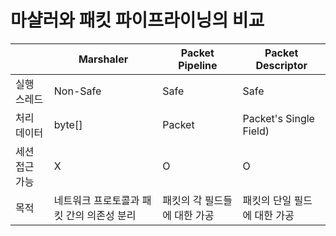 마샬러와 패킷 파이프라이닝의 비교
====

|               | Marshaler     | Packet Pipeline | Packet Descriptor |
| ------------- | ------------- | --------------- | ----------------- |
| 실행 스레드   | Non-Safe      | Safe            | Safe              |
| 처리 데이터   | byte[]        | Packet          | Packet's Single Field) |
| 세션 접근 가능| X        | O          | O                           |
| 목적          | 네트워크 프로토콜과 패킷 간의 의존성 분리  | 패킷의 각 필드들에 대한 가공 | 패킷의 단일 필드에 대한 가공 |
